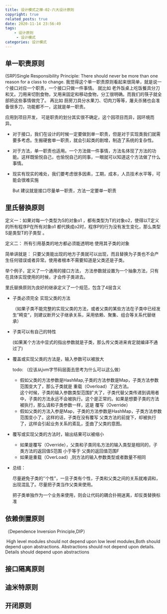 ```yaml
---
title: 设计模式之禅-02-六大设计原则
copyright: true
related_posts: true
date: 2020-11-14 23:56:49
tags: 
    - 设计原则
     - 设计模式
categories: 设计模式
---
```

## 单一职责原则
 (SRP)Single Responsibility Principle:
 There should never be more than one reason for a class to change.
 我觉得这个单一职责原则看起来很简单，就是说一个接口对应一个职责，一个接口只做一件事情。
 就比如 老外饭桌上吃饭餐具分刀和叉。刀用来切割食物，叉用来固定和移动食物，分工很明确。而我们的筷子就全部把这些事情做完了。
 再比如 厨房刀具分水果刀、切肉刀等等，屠夫杀猪也会准备很多刀，功能都不一，这就是单一职责。

应用到项目开发， 可是职责的划分其实很不确定，这个因项目而异，因环境而异。

 - 对于接口，我们在设计的时候一定要做到单一职责，但是对于实现类我们就需要多考虑。生搬硬套单一职责，就会引起类的剧增，制造了系统的复杂性。

 - 对于方法，单一职责也适用。一个方法做一件事情，方法名体现了方法的功能。这样既愉悦自己，也愉悦自己的同事，一眼就可以知道这个方法做了什么事情。

 - 现实有现实的难处，我们要考虑很多因素，工期，成本，人员技术水平等，可能会很难实施

   But 建议就是接口尽量单一职责，方法一定要单一职责



## 里氏替换原则

定义一：如果对每一个类型为S的对象o1 ，都有类型为T的对象o2，使得以T定义的所有程序P在所有对象o1 都代换成o2时，程序P的行为没有发生变化，那么类型S是类型T的子类型 。

定义二：  所有引用基类的地方都必须能透明地 使用其子类的对象

简单讲就是： 只要父类能出现的地方子类就可以出现，而且替换为子类也不会产生任何错误或者异常。使用者根本不需要知道是父类还是子类。

举个例子，定义了一个通用的接口方法， 方法参数就设置为一个抽象方法，只有在具体实现使用的时候，才会传子类进去。

里氏替换原则为良好的继承定义了一个规范，包含了4层含义

- 子类必须完全 实现父类的方法

  （如果子类不能完整的实现父类的方法，或者父类的某些方法在子类中已经发生”畸变“，则建议断开父子继承关系，采用依赖、聚集、组合等关系代替继承）

- 子类可以有自己的特性

  (如果某个方法中显式的指出参数就是子类，那么传父类进来肯定就编译不通过了)

- 覆盖或实现父类的方法是，输入参数可以被放大

  todo: （应该从jvm字节码层面去思考为什么可以这么做）

  - 假如父类的方法参数是HashMap,子类的方法参数是Map，子类方法参数范围变大了，那么子类就是 重载（Overload）了这方法。      
    这个时候，子类的输入参数类型范围扩大了，子类代替父类传递到调用者中，子类的方法永远不会被执行。这个是正常的。如果是想要子类的方法被执行，那么请和子类参数一样，这是 覆写（Override）
  - 假如父类的方法入参是Map，子类的方法参数是HashMap，子类方法参数范围变小了。这样的话，子类在没有覆写 父类方法的前提下，却被执行了，这样会引起业务关系的紊乱，歪曲了父类的意图。

  

- 覆写或实现父类的方法时，输出结果可以被缩小 

  - 如果是覆写（Override），父类和子类同名方法的输入类型是相同的，子类方法的返回值S范围  小于等于 父类的返回值范围F
  - 如果是重载（OverLoad）,则方法的输入参数类型或者数量不相同

  

- 总结：

  尽量避免子类的‘’个性”，一旦子类有个性，子类和父类之间的关系就难调和，出现混乱了。尽量把子类当作父类来使用。

  把子类单独作为一个业务来使用，则会让代码的耦合扑朔迷离，却反类替换标准



## 依赖倒置原则

（Dependence Inversion Principle,DIP）

​	High level modules should not depend upon low level modules,Both should depend upon abstractions. Abstractions should not depend upon details. Details should depend upon abstractions

## 接口隔离原则
## 迪米特原则
## 开闭原则

